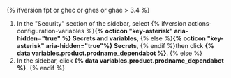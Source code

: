 {% ifversion fpt or ghec or ghes or ghae > 3.4 %}
1. In the "Security" section of the sidebar, select {% ifversion actions-configuration-variables %}**{% octicon "key-asterisk" aria-hidden="true" %} Secrets and variables**, {% else %}**{% octicon "key-asterisk" aria-hidden="true"%} Secrets**, {% endif %}then click **{% data variables.product.prodname_dependabot %}**.
{% else %}
1. In the sidebar, click **{% data variables.product.prodname_dependabot %}**.
{% endif %}
